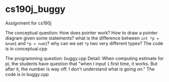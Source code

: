 # cs190j_buggy
Assignment for cs190j

The conceptual question: How does pointer work? How to draw a pointer diagram given some statements? what is the difference between `int *p = &num1` and `*p = num1`? why can we set `*p` two very different types?  The code is in conceptual.cpp 

The programming question: buggy.cpp
Detail: When computing estimate for pi, the students have question that "when I input `1` first time, it works. But after it, the number is way off. I don't understand what is going on." The code is in buggy.cpp
